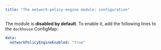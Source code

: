 ```yaml
---
title: "The network-policy-engine module: configuration"
---
```


The module is **disabled by default**. To enable it, add the following lines to the `deckhouse` ConfigMap:

```yaml
data:
  networkPolicyEngineEnabled: "true"
```

